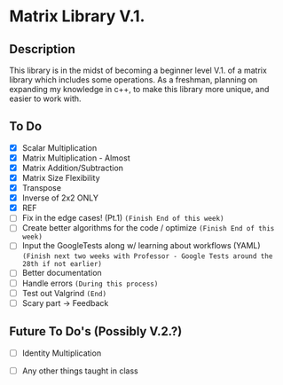 # Matrix Library V.1.

## Description


This library is in the midst of becoming a beginner level V.1. of a matrix library which includes some operations. 
As a freshman, planning on expanding my knowledge in c++, to make this library more unique, and easier to work with. 

## To Do
- [x] Scalar Multiplication
- [x] Matrix Multiplication - Almost
- [x] Matrix Addition/Subtraction
- [x] Matrix Size Flexibility
- [x] Transpose
- [x] Inverse of 2x2 ONLY
- [x] REF
- [ ] Fix in the edge cases! (Pt.1) ```(Finish End of this week)```
- [ ] Create better algorithms for the code / optimize ```(Finish End of this week)```
- [ ] Input the GoogleTests along w/ learning about workflows (YAML) ```(Finish next two weeks with Professor - Google Tests around the 28th if not earlier)```
- [ ] Better documentation 
- [ ] Handle errors ```(During this process)```
- [ ] Test out Valgrind ```(End)```
- [ ] Scary part -> Feedback

## Future To Do's (Possibly V.2.?)
- [ ] Identity Multiplication
- [ ] Any other things taught in class

